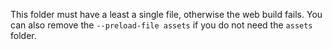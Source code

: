 This folder must have a least a single file, otherwise the web build fails. You can also remove the `--preload-file assets` if you do not need the `assets` folder.
